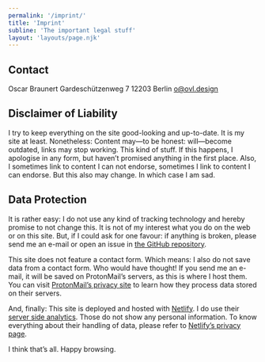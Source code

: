 ```yaml
---
permalink: '/imprint/'
title: 'Imprint'
subline: 'The important legal stuff'
layout: 'layouts/page.njk'
---
```


## Contact

Oscar Braunert
Gardeschützenweg 7
12203 Berlin
[o@ovl.design](mailto:o@ovl.design)

## Disclaimer of Liability

I try to keep everything on the site good-looking and up-to-date. It is my site at least. Nonetheless: Content may—to be honest: will—become outdated, links may stop working. This kind of stuff. If this happens, I apologise in any form, but haven’t promised anything in the first place. Also, I sometimes link to content I can not endorse, sometimes I link to content I can endorse. But this also may change. In which case I am sad.

## Data Protection

It is rather easy: I do not use any kind of tracking technology and hereby promise to not change this. It is not of my interest what you do on the web or on this site. But, if I could ask for one favour: if anything is broken, please send me an e-mail or open an issue in [the GitHub repository](https://github.com/ovlb/home-11ty).

This site does not feature a contact form. Which means: I also do not save data from a contact form. Who would have thought! If you send me an e-mail, it will be saved on ProtonMail’s servers, as this is where I host them. You can visit [ProtonMail’s privacy site](https://protonmail.com/privacy-policy) to learn how they process data stored on their servers.

And, finally: This site is deployed and hosted with [Netlify](https://www.netlify.com/). I do use their [server side analytics](https://www.netlify.com/products/analytics/). Those do not show any personal information. To know everything about their handling of data, please refer to [Netlify’s privacy page](https://www.netlify.com/privacy/).

I think that’s all. Happy browsing.
